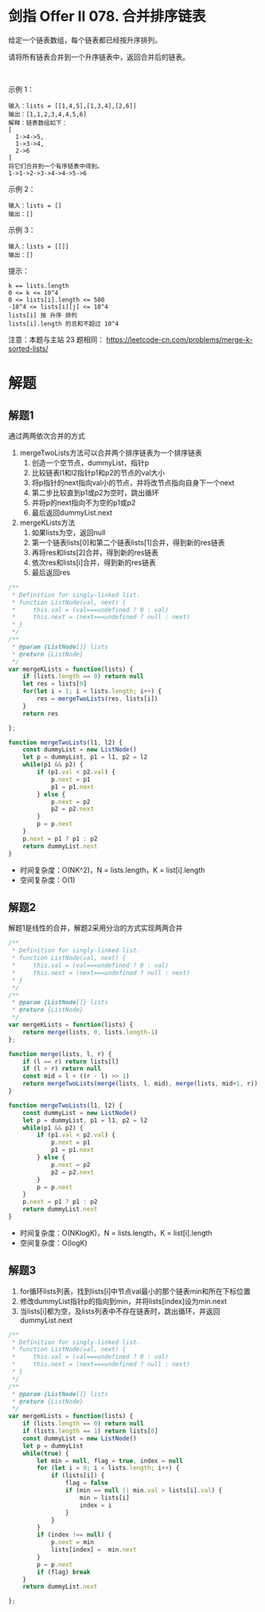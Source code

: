 # 剑指 Offer II 078. 合并排序链表

给定一个链表数组，每个链表都已经按升序排列。

请将所有链表合并到一个升序链表中，返回合并后的链表。

 

示例 1：
```
输入：lists = [[1,4,5],[1,3,4],[2,6]]
输出：[1,1,2,3,4,4,5,6]
解释：链表数组如下：
[
  1->4->5,
  1->3->4,
  2->6
]
将它们合并到一个有序链表中得到。
1->1->2->3->4->4->5->6
```
示例 2：
```
输入：lists = []
输出：[]
```
示例 3：
```
输入：lists = [[]]
输出：[]
```

提示：
```
k == lists.length
0 <= k <= 10^4
0 <= lists[i].length <= 500
-10^4 <= lists[i][j] <= 10^4
lists[i] 按 升序 排列
lists[i].length 的总和不超过 10^4
```

注意：本题与主站 23 题相同： https://leetcode-cn.com/problems/merge-k-sorted-lists/

# 解题
## 解题1
通过两两依次合并的方式
1. mergeTwoLists方法可以合并两个排序链表为一个排序链表
   1. 创造一个空节点，dummyList，指针p
   2. 比较链表l1和l2指针p1和p2的节点的val大小
   3. 将p指针的next指向val小的节点，并将改节点指向自身下一个next
   4. 第二步比较直到p1或p2为空时，跳出循环
   5. 并将p的next指向不为空的p1或p2
   6. 最后返回dummyList.next
2. mergeKLists方法
   1. 如果lists为空，返回null
   2. 第一个链表lists[0]和第二个链表lists[1]合并，得到新的res链表
   3. 再将res和lists[2]合并，得到新的res链表
   4. 依次res和lists[i]合并，得到新的res链表
   5. 最后返回res
```js
/**
 * Definition for singly-linked list.
 * function ListNode(val, next) {
 *     this.val = (val===undefined ? 0 : val)
 *     this.next = (next===undefined ? null : next)
 * }
 */
/**
 * @param {ListNode[]} lists
 * @return {ListNode}
 */
var mergeKLists = function(lists) {
    if (lists.length == 0) return null
    let res = lists[0]
    for(let i = 1; i < lists.length; i++) {
        res = mergeTwoLists(res, lists[i])
    }
    return res

};

function mergeTwoLists(l1, l2) {
    const dummyList = new ListNode()
    let p = dummyList, p1 = l1, p2 = l2
    while(p1 && p2) {
        if (p1.val < p2.val) {
            p.next = p1
            p1 = p1.next
        } else {
            p.next = p2
            p2 = p2.next
        }
        p = p.next
    }
    p.next = p1 ? p1 : p2
    return dummyList.next
}
```
- 时间复杂度：O(NK^2)，N = lists.length，K = list[i].length
- 空间复杂度：O(1)

## 解题2
解题1是线性的合并，解题2采用分治的方式实现两两合并
```js
/**
 * Definition for singly-linked list.
 * function ListNode(val, next) {
 *     this.val = (val===undefined ? 0 : val)
 *     this.next = (next===undefined ? null : next)
 * }
 */
/**
 * @param {ListNode[]} lists
 * @return {ListNode}
 */
var mergeKLists = function(lists) {
    return merge(lists, 0, lists.length-1)
};

function merge(lists, l, r) {
    if (l == r) return lists[l]
    if (l > r) return null
    const mid = l + ((r - l) >> 1)
    return mergeTwoLists(merge(lists, l, mid), merge(lists, mid+1, r))
}

function mergeTwoLists(l1, l2) {
    const dummyList = new ListNode()
    let p = dummyList, p1 = l1, p2 = l2
    while(p1 && p2) {
        if (p1.val < p2.val) {
            p.next = p1
            p1 = p1.next
        } else {
            p.next = p2
            p2 = p2.next
        }
        p = p.next
    }
    p.next = p1 ? p1 : p2
    return dummyList.next
}
```
- 时间复杂度：O(NKlogK)，N = lists.length，K = list[i].length
- 空间复杂度：O(logK)

## 解题3
1. for循环lists列表，找到lists[i]中节点val最小的那个链表min和所在下标位置
2. 修改dummyList指针p的指向到min，并将lists[index]设为min.next
3. 当lists[i]都为空，及lists列表中不存在链表时，跳出循环，并返回dummyList.next
```js
/**
 * Definition for singly-linked list.
 * function ListNode(val, next) {
 *     this.val = (val===undefined ? 0 : val)
 *     this.next = (next===undefined ? null : next)
 * }
 */
/**
 * @param {ListNode[]} lists
 * @return {ListNode}
 */
var mergeKLists = function(lists) {
    if (lists.length == 0) return null
    if (lists.length == 1) return lists[0]
    const dummyList = new ListNode()
    let p = dummyList
    while(true) {
        let min = null, flag = true, index = null
        for (let i = 0; i < lists.length; i++) {
            if (lists[i]) {
                flag = false
                if (min == null || min.val > lists[i].val) {
                    min = lists[i]
                    index = i
                }
            }
        } 
        if (index !== null) {
            p.next = min
            lists[index] =  min.next
        }
        p = p.next
        if (flag) break
    }
    return dummyList.next

};
```